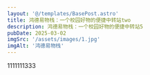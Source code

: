 ```yaml
---
layout: '@/templates/BasePost.astro'
title: 鸿德易物栈：一个校园好物的便捷中转站two 
description: 鸿德易物栈：一个校园好物的便捷中转站5
pubDate: 2025-03-02
imgSrc: '/assets/images/1.jpg'
imgAlt: '鸿德易物栈'
---
```


1111111333